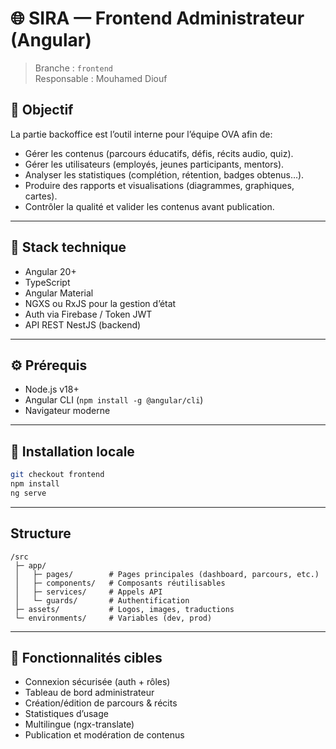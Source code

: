 # 🌐 SIRA — Frontend Administrateur (Angular)

> Branche : `frontend`  
> Responsable : Mouhamed Diouf

## 🎯 Objectif

La partie backoffice est l’outil interne pour l’équipe OVA afin de:
- Gérer les contenus (parcours éducatifs, défis, récits audio, quiz).
- Gérer les utilisateurs (employés, jeunes participants, mentors).
- Analyser les statistiques (complétion, rétention, badges obtenus…).
- Produire des rapports et visualisations (diagrammes, graphiques, cartes).
- Contrôler la qualité et valider les contenus avant publication.

---

## 🚀 Stack technique

- Angular 20+
- TypeScript
- Angular Material
- NGXS ou RxJS pour la gestion d’état
- Auth via Firebase / Token JWT
- API REST NestJS (backend)

---

## ⚙️ Prérequis

- Node.js v18+
- Angular CLI (`npm install -g @angular/cli`)
- Navigateur moderne

---

## 🧪 Installation locale

```bash
git checkout frontend
npm install
ng serve
```

---

## Structure
```
/src
 ├─ app/
 │   ├─ pages/        # Pages principales (dashboard, parcours, etc.)
 │   ├─ components/   # Composants réutilisables
 │   ├─ services/     # Appels API
 │   └─ guards/       # Authentification
 ├─ assets/           # Logos, images, traductions
 └─ environments/     # Variables (dev, prod)
```

---

## 📌 Fonctionnalités cibles
- Connexion sécurisée (auth + rôles)
- Tableau de bord administrateur
- Création/édition de parcours & récits
- Statistiques d’usage
- Multilingue (ngx-translate)
- Publication et modération de contenus

